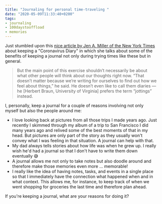 ```yaml
---
title: "Journaling for personal time-traveling "
date: "2020-05-09T11:33:40+0200"
tags:
- journaling
- 100daystooffload
- memories
---
```


Just stumbled upon this [nice article by Jen A. Miller of the New York Times][a] about keeping a "Coronavirus Diary" in which she talks about some of the benefits of keeping a journal not only during trying times like these but in general.

> But the main point of this exercise shouldn’t necessarily be about what other people will think about our thoughts right now. “That doesn’t matter because we’re writing for ourselves to find out how we feel about things,” he said. He doesn’t even like to call them diaries — he [Herbert Braun, University of Virginia] prefers the term “jottings” instead.

I, personally, keep a journal for a couple of reasons involving not only myself but also the people around me:

- I love looking back at pictures from all those trips I made years ago. Just recently I skimmed through my album of a trip to San Francisco I did many years ago and relived some of the best moments of that in my head. But pictures are only part of the story as they usually won't convey what I was feeling in that situation. A journal can help with that.
- My dad always tells stories about how life was when he grew up. I really wish he'd had a journal so that I don't have to write them down eventually 😅
- A journal allows me not only to take notes but also doodle around and therefore make those memories even more ... memorable!
- I really like the idea of having notes, tasks, and events in a single place so that I immediately have the connection what happened when and in what context. This allows me, for instance, to keep track of when we went shopping for groceries the last time and therefore plan ahead.

If you're keeping a journal, what are your reasons for doing it?

[a]: https://www.nytimes.com/2020/04/13/smarter-living/why-you-should-start-a-coronavirus-diary.html
